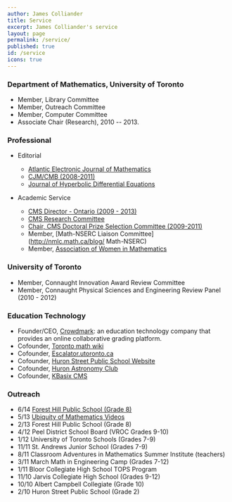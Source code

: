 ```yaml
---
author: James Colliander
title: Service
excerpt: James Colliander's service
layout: page
permalink: /service/
published: true
id: /service
icons: true
---
```


### Department of Mathematics, University of Toronto


* 	Member, Library Committee
* 	Member, Outreach Committee
* 	Member, Computer Committee
*	Associate Chair (Research), 2010 -- 2013.

### Professional

* 	Editorial
	*	[Atlantic Electronic Journal of Mathematics](http://www.aejm.ca/editorial.htm )
	*	[ CJM/CMB (2008-2011)](http://math.ca/Docs/commlist.html#cjmcmb-board)
	*	[ Journal of Hyperbolic Differential Equations](http://www.worldscinet.com/jhde/)



*	Academic Service
	* 	[CMS Director - Ontario (2009 - 2013)](http://math.ca/Docs/commlist.html#cjmcmb-board )
	*	[CMS Research Committee](http://cms.math.ca/Docs/commlist.html#resc)
	*	[ Chair, CMS Doctoral Prize Selection Committee (2009-2011)](http://cms.math.ca/Docs/commlist.html#resc)
	* 	Member, [Math-NSERC Liaison Committee](http://nmlc.math.ca/blog/ Math-NSERC)
	* 	Member, [ Association of Women in Mathematics](https://sites.google.com/site/awmmath/awm/membership)

### University of Toronto

* 	Member, Connaught Innovation Award Review Committee
* 	Member, Connaught Physical Sciences and Engineering Review Panel (2010 - 2012)

### Education Technology

* 	Founder/CEO, [Crowdmark](http://crowdmark.com): an education technology company that provides an online collaborative grading platform.
*	Cofounder, [Toronto math wiki](http://wiki.math.toronto.edu/TorontoMathWiki/index.php/Main_Page)
* 	Cofounder, [Escalator.utoronto.ca](http://welcome.escalator.utoronto.ca/home/)
*	Cofounder, [Huron Street Public School Website](https://tdsb-huron.escalator.utoronto.ca/home/)
*	Cofounder, [Huron Astronomy Club](https://tdsb-huron.escalator.utoronto.ca/home/astroclub/)
*	Cofounder, [KBasix CMS](https://share.math.toronto.edu)

### Outreach

*	6/14 [Forest Hill Public School (Grade 8)](http://colliand.com/calculus/)
*	5/13 [Ubiquity of Mathematics Videos](https://www.youtube.com/playlist?list=PLMPrcFkBL4h0MnUCol3Cf5GIU3rM5xmPg)
*	2/13 Forest Hill Public School (Grade 8)
*	4/12 Peel District School Board (VROC Grades 9-10)
*	1/12 University of Toronto Schools (Grades 7-9)
*	11/11 St. Andrews Junior School (Grades 7-9)
*	8/11 Classroom Adventures in Mathematics Summer Institute (teachers)
*	3/11 March Math in Engineering Camp (Grades 7-12)
*	1/11 Bloor Collegiate High School TOPS Program
*	11/10 Jarvis Collegiate High School (Grades 9-12)
*	10/10 Albert Campbell Collegiate (Grade 10)
*	2/10 Huron Street Public School (Grade 2)


